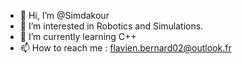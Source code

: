 - 👋 Hi, I’m @Simdakour
- 👀 I’m interested in Robotics and Simulations.
- 🌱 I’m currently learning C++
- 📫 How to reach me : flavien.bernard02@outlook.fr
<!---
Simdakour/Simdakour is a ✨ special ✨ repository because its `README.md` (this file) appears on your GitHub profile.
You can click the Preview link to take a look at your changes.
--->
